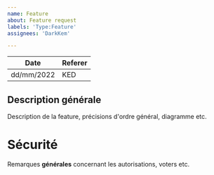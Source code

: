 ```yaml
---
name: Feature
about: Feature request
labels: 'Type:Feature'
assignees: 'DarkKem'

---
```


| Date | Referer |
|-|-|
| dd/mm/2022 | KED |

## Description générale

Description de la feature, précisions d'ordre général, diagramme etc.

# Sécurité

Remarques **générales** concernant les autorisations, voters etc.
